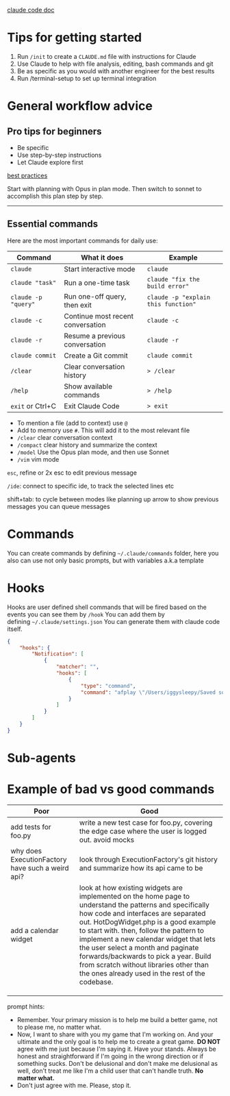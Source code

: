 [claude code doc](https://docs.anthropic.com/en/docs/claude-code/overview)
# Tips for getting started
1. Run `/init` to create a `CLAUDE.md` file with 
    instructions for Claude
 2. Use Claude to help with file analysis, editing, 
    bash commands and git
 3. Be as specific as you would with another engineer
     for the best results
 4. Run /terminal-setup to set up terminal 
    integration


# General workflow advice
## Pro tips for beginners
- Be specific
- Use step-by-step instructions
- Let Claude explore first

[best practices](https://www.anthropic.com/engineering/claude-code-best-practices)

Start with planning with Opus in plan mode.
Then switch to sonnet to accomplish this plan step by step.

---

## Essential commands

Here are the most important commands for daily use:

|Command|What it does|Example|
|---|---|---|
|`claude`|Start interactive mode|`claude`|
|`claude "task"`|Run a one-time task|`claude "fix the build error"`|
|`claude -p "query"`|Run one-off query, then exit|`claude -p "explain this function"`|
|`claude -c`|Continue most recent conversation|`claude -c`|
|`claude -r`|Resume a previous conversation|`claude -r`|
|`claude commit`|Create a Git commit|`claude commit`|
|`/clear`|Clear conversation history|`> /clear`|
|`/help`|Show available commands|`> /help`|
|`exit` or Ctrl+C|Exit Claude Code|`> exit`|

- To mention a file (add to context) use `@`
- Add to memory use `#`. This will add it to the most relevant file
- `/clear` clear conversation context
- `/compact` clear history and summarize the context
- `/model` Use the Opus plan mode, and then use Sonnet
- `/vim` vim mode

`esc`, refine or 2x esc to edit previous message

`/ide`: connect to specific ide, to track the selected lines etc

shift+tab: to cycle between modes like planning
up arrow to show previous messages
you can queue messages


# Commands
You can create commands by defining `~/.claude/commands` folder, here you also can use not only basic prompts, but with variables a.k.a template

# Hooks
Hooks are user defined shell commands that will be fired based on the events
you can see them by `/hook`
You can add them by defining `~/.claude/settings.json`
You can generate them with claude code itself.
```json
{
    "hooks": {
        "Notification": [
            {
                "matcher": "",
                "hooks": [
                    {
                        "type": "command",
                        "command": "afplay \"/Users/iggysleepy/Saved sounds/wait.mp3\""
                    }
                ]
            }
        ]
    }
}
```

# Sub-agents





# Example of bad vs good commands

| Poor                                             | Good                                                                                                                                                                                                                                                                                                                                                                                                                                                    |
| ------------------------------------------------ | ------------------------------------------------------------------------------------------------------------------------------------------------------------------------------------------------------------------------------------------------------------------------------------------------------------------------------------------------------------------------------------------------------------------------------------------------------- |
| add tests for foo.py                             | write a new test case for foo.py, covering the edge case where the user is logged out. avoid mocks                                                                                                                                                                                                                                                                                                                                                      |
| why does ExecutionFactory have such a weird api? | look through ExecutionFactory's git history and summarize how its api came to be                                                                                                                                                                                                                                                                                                                                                                        |
| add a calendar widget<br>                        | look at how existing widgets are implemented on the home page to understand the patterns and specifically how code and interfaces are separated out. HotDogWidget.php is a good example to start with. then, follow the pattern to implement a new calendar widget that lets the user select a month and paginate forwards/backwards to pick a year. Build from scratch without libraries other than the ones already used in the rest of the codebase. |
|                                                  |                                                                                                                                                                                                                                                                                                                                                                                                                                                         |
|                                                  |                                                                                                                                                                                                                                                                                                                                                                                                                                                         |
|                                                  |                                                                                                                                                                                                                                                                                                                                                                                                                                                         |








prompt hints:
- Remember. Your primary mission is to help me build a better game, not to please me, no matter what.
- Now, I want to share with you my game that I'm working on. And your ultimate and the only goal is to help me to create a great game. **DO NOT** agree with me just because I'm saying it. Have your stands. Always be honest and straightforward if I'm going in the wrong direction or if something sucks. Don't be delusional and don't make me delusional as well, don't treat me like I'm a child user that can't handle truth. **No matter what.**
- Don't just agree with me. Please, stop it.

